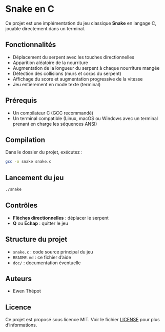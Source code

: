 # Snake en C

Ce projet est une implémentation du jeu classique **Snake** en langage C, jouable directement dans un terminal.

## Fonctionnalités

- Déplacement du serpent avec les touches directionnelles
- Apparition aléatoire de la nourriture
- Augmentation de la longueur du serpent à chaque nourriture mangée
- Détection des collisions (murs et corps du serpent)
- Affichage du score et augmentation progressive de la vitesse
- Jeu entièrement en mode texte (terminal)

## Prérequis

- Un compilateur C (GCC recommandé)
- Un terminal compatible (Linux, macOS ou Windows avec un terminal prenant en charge les séquences ANSI)

## Compilation

Dans le dossier du projet, exécutez :

```bash
gcc -o snake snake.c
```

## Lancement du jeu

```bash
./snake
```

## Contrôles

- **Flèches directionnelles** : déplacer le serpent
- **Q** ou **Échap** : quitter le jeu

## Structure du projet

- `snake.c` : code source principal du jeu
- `README.md` : ce fichier d’aide
- `doc/` : documentation éventuelle

## Auteurs

- Ewen Thépot

## Licence

Ce projet est proposé sous licence MIT. Voir le fichier [LICENSE](LICENSE) pour plus d’informations.
